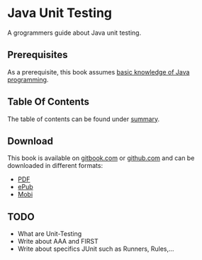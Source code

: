 # Java Unit Testing

A grogrammers guide about Java unit testing.

## Prerequisites

As a prerequisite, this book assumes [basic knowledge of Java programming](https://docs.oracle.com/javase/tutorial/).

## Table Of Contents

The table of contents can be found under [summary](/SUMMARY.md).

## Download

This book is available on [gitbook.com](https://www.gitbook.com/read/book/zaplatynski/java-unit-testing) or [github.com](https://github.com/zaplatynski/java-unit-testing) and can be downloaded in different formats:

* [PDF](https://www.gitbook.com/download/pdf/book/zaplatynski/java-unit-testing)
* [ePub](https://www.gitbook.com/download/epub/book/zaplatynski/java-unit-testing)
* [Mobi](https://www.gitbook.com/download/mobi/book/zaplatynski/java-unit-testing)

## TODO

* What are Unit-Testing
* Write about AAA and FIRST
* Write about specifics JUnit such as Runners, Rules,...



